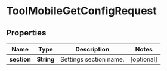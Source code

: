 

# ToolMobileGetConfigRequest


## Properties

| Name | Type | Description | Notes |
|------------ | ------------- | ------------- | -------------|
|**section** | **String** | Settings section name. |  [optional] |



